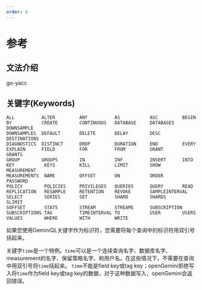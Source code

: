 ```yaml
---
order: 6
---
```


# 参考


## 文法介绍

go-yacc

## 关键字(Keywords)

```
ALL          ALTER         ANY          AS           ASC         BEGIN
BY           CREATE        CONTINUOUS   DATABASE     DATABASES   DOWNSAMPLE
DOWNSAMPLES  DEFAULT       DELETE       DELAY        DESC        DESTINATIONS
DIAGNOSTICS  DISTINCT      DROP         DURATION     END         EVERY
EXPLAIN      FIELD         FOR          FROM         GRANT       GRANTS
GROUP        GROUPS        IN           INF          INSERT      INTO
KEY           KEYS         KILL         LIMIT        SHOW        MEASUREMENT
MEASUREMENTS  NAME         OFFSET       ON           ORDER       PASSWORD
POLICY        POLICIES     PRIVILEGES   QUERIES      QUERY       READ
REPLICATION   RESAMPLE     RETENTION    REVOKE       SAMPLEINTERVAL
SELECT        SERIES       SET          SHARD        SHARDS      SLIMIT
SOFFSET       STATS        STREAM       STREAMS      SUBSCRIPTION
SUBSCRIPTIONS TAG          TIMEINTERVAL TO           USER        USERS
VALUES        WHERE        WITH         WRITE
```


如果您使用GeminiQL关键字作为标识符，您需要将每个查询中的标识符用双引号括起来。

关键字`time`是一个特例。`time`可以是一个连续查询名字、数据库名字、measurement的名字、保留策略名字、和用户名。在这些情况下，不需要在查询中用双引号将`time`括起来。
`time`不能是field key或tag key；openGemini拒绝写入将`time`作为field key或tag key的数据，对于这种数据写入，openGemini会返回错误。
